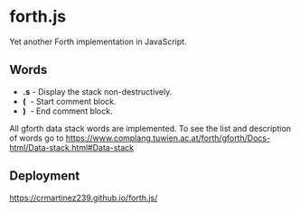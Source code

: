# forth.js
Yet another Forth implementation in JavaScript. 

## Words
- **.s** - Display the stack non-destructively.
- **(**  &nbsp;- Start comment block.
- **)** &nbsp;- End comment block.

All gforth data stack words are implemented. To see the list and description of words go to https://www.complang.tuwien.ac.at/forth/gforth/Docs-html/Data-stack.html#Data-stack

## Deployment
https://crmartinez239.github.io/forth.js/
